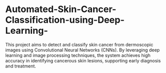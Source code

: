 # Automated-Skin-Cancer-Classification-using-Deep-Learning-
This project aims to detect and classify skin cancer from dermoscopic images using Convolutional Neural Networks (CNNs). By leveraging deep learning and image processing techniques, the system achieves high accuracy in identifying cancerous skin lesions, supporting early diagnosis and treatment.
